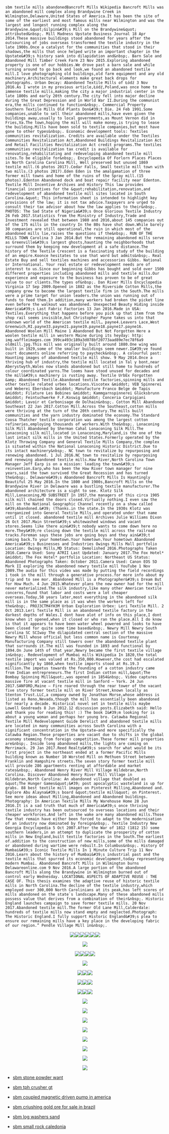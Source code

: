
```
sbm textile mills abandonedBancroft Mills Wikipedia Bancroft Mills was an abandoned mill complex along Brandywine Creek in Wilmington,Delaware,United States of America.It has been the site of some of the earliest and most famous mills near Wilmington and was the largest and longest running complex along the Brandywine.&quot;Gilpin&#39;s Mill on the Brandywine&quot; attributed&nbsp;. Mill Madness Upstate Business Journal 18 Apr 2014.These massive buildings stood abandoned for years after the outsourcing of jobs overseas transformed the textile industry in the late 1900s.Once a catalyst for the communities that stood in their shadows,the mills that once helped write an important chapter in the Upstate&#39;s history sank into dilapidation and&nbsp;. Barn Sale and Abandoned Mill Timber Creek Farm 23 Nov 2015.Exploring abandoned property is one of our hobbies.We drove past a barn sale and while turning around to go back and look,we found an abandoned textile mill.I love photographing old buildings,old farm equipment and any old machinery.Architectural elements make great back drops for photographs. Urban Decay: Abandoned Textile Mills of Łódź 3 Nov 2016.As I wrote in my previous article,Łódź,Poland,was once home to immense textile mills,making the city a major industrial center in the late 1800s and early 20th century.The city fell into major decline during the Great Depression and in World War II.During the communist era,the mills continued to function&nbsp;. Commercial Property Southern Textile Mills Old Plants Don&#39;t Die. 24 Feb 1991.Some companies,unable to sell their abandoned mills,have even given the buildings away,usually to local governments,as Mount Vernon did in Fries,Va.The town,hoping the mill will make money,is trying to lease the building.Mills have been sold to textile companies,but most have gone to other types&nbsp;. Economic development tools: Textiles communities revitalization. Credits are available under the Textiles Communities Revitalization Act,Abandoned Buildings Revitalization Act and Retail Facilities Revitalization Act credit programs.The textiles communities revitalization tax credit is available for renovating,rehabilitating and redeveloping abandoned textile mill sites.To be eligible for&nbsp;. Encyclopedia Of Forlorn Places Places in North Carolina Carolina Mill, Well preserved but unused 1869 textile mill.(6 photos 2017).Cedar Falls, Small textile mill town with two mills.(3 photos 2017).Eden Eden is the amalgamation of three former mill towns and home of the ruins of the Spray mill.(15 photos).Edenton Abandoned dock and boat repair facility near Edenton. Textile Mill Incentive Archives and History This law provides financial incentives for the &quot;rehabilitation,renovation,and redevelopment of abandoned textile mill sites located in South Carolina.&quot; This information sheet is intended to highlight key provisions of the law; it is not tax advice.Taxpayers are urged to consult their tax advisor about how the law applies to their&nbsp;. PHOTOS: The Sad State of Nigeria&#39;s Once Glorious Textile Industry 26 Feb 2017.Statistics from the Ministry of Industry,Trade and Investment revealed that between 1980 and 2016,about 145 companies out of the 175 mills in the country In the 80s have shut down.While barely 30 companies are still operational,the ruin in which most of the abandoned mills lie,raises the questions if the&nbsp;. RUN OF THE MILLS TOWN Carolina 3 Jan 2014.But the remaining abandoned mills serve as Greenville&#39;s largest ghosts,haunting the neighborhoods that surround them by keeping new development at a safe distance.The history of the Textile Crescent is a fascinating study of the building of an empire.Koonce hesitates to use that word but admits&nbsp;. Real Estate Buy and sell textiles machines and accessories Gibbs. National or International. Your real estate or redevelopment needs are of interest to us.Since our beginning Gibbs has bought and sold over 1500 different properties including abandoned mills and textile mills.Our experience and exposure to the business has proven to be of great value to our clients.The types of&nbsp;. Dan River Mills Encyclopedia Virginia 17 Sep 2009.Opened in 1882 as the Riverside Cotton Mills,the company grew to become the largest textile firm in the South.The mills were a prime target for union leaders.the union was running out of funds to feed them.In addition,many workers had broken the picket line even before the walkout was abandoned. Unexpected Beauty Hiding inside America&#39;s Last Fabric Factories 13 Jan 2016.Made in USA: Textiles.Everything that happens before you pick up that item from the shop rail seems invisible,but Christopher Payne takes us into that unknown world of the American textile mill… payne4.Leavers Lace,West Greenwich,RI.payne33.payne21.payne19.payne18.payne17.payne16. Abandoned Woolen Mill Maine 1 Abandoned But Not Forgotten Here a woolen textile mill in western Maine during its heyday: http: img.waffleimages.com 399ca493c189a3d078bf20773aad89e7ec78f6a9 oldmill.jpg.This mill was originally built around 1880.One wing was built in 1929,some of the smaller buildings seem newer.I&#39;ve found court documents online referring to paycheck&nbsp;. A colourful past: Haunting images of abandoned textile mill show. 9 May 2014.Once a thriving hub of industry,the textile mill located in Tal y bont,near Aberystwyth,Wales now stands abandoned but still home to hundreds of colour coordinated yarns.The looms have stood unused for decades and the mill&#39;s machinery is rusting away. Textile UrbEx Forgotten &amp; Abandoned Textile.Abandoned textile factories,spinning mills and other textile related urbex locations.Viscotex &middot; VEB Spinnerei und Weberei Ebersbach &middot; Manufacture Franco Belge de Tapis &middot; Filature Les Bobines &middot; Kammgarnspinnerei Glücksbrunn &middot; Feintuchwerke F.F.Koswig &middot; Conceria Carpigiani &middot; Lavoir et Carbonisage de Dolhain&nbsp;. Cotton Mill Abandoned Southeast 22 Jan 2017.Cotton Mill.Across the Southeast,cotton mills were thriving at the turn of the 20th century.The mills built communities and the yarn industry dominated the economy.The Standard Coosa Thatcher textile corporation was among the largest cotton refineries,employing thousands of workers.With the&nbsp;. Lonaconing Silk Mill Abandoned by Sherman Cahal Lonaconing Silk Mill.The Lonaconing silk mill,located in Lonaconing,Maryland,is the one of the last intact silk mills in the United States.Formerly operated by the Klotz Throwing Company and General Textile Mills Company,the complex is situated within the National Lonaconing Historic District.Due to its intact machinery&nbsp;. NC town to revitalize by repurposing and renewing abandoned. 1 Jul 2016.NC town to revitalize by repurposing and renewing abandoned textile mills.Haw River,North Carolina Town Manager Jeff Earp is on a mission: leading the town&#39;s reinvention.Earp,who has been the Haw River town manager for nine years,said the town survived the Great Recession and has turned the&nbsp;. Delaware&#39;s Abandoned Bancroft Mills Is Hauntingly Beautiful 25 May 2016.In the 1800 and 1900s,Bancroft Mills on the Brandywine River in Delaware was a bustling textile manufacturer.The abandoned architecture is a sight to see. Klotz Silk Mill,Lonaconing,MD SUBSTREET In 1957,the managers of this circa 1905 silk mill chained the doors closed.Virtually nothing.I even saw the mill on the National Geographic Channel recently on a show called &#39;Abandoned.&#39; (Thanks.in the state.In the 1930s Klotz was reorganized into General Textile Mills,and operated under that name until it closed. abandoned textile mill Archives Julie Williams Dixon 26 Oct 2017.Main Street&#39;s whitewashed windows and vacant stores.Seems like there ain&#39;t nobody wants to come down here no more.They&#39;re closing down the textile mill across the railroad tracks.Foreman says these jobs are going boys and they ain&#39;t coming back.To your hometown.Your hometown.Your hometown Abandoned America&#39;s Businesses and Industries Owings Mills Mall portfolio Location: Owings Mills,MD Status: Demolished 2016.Photographs Taken 2016.Camera Used: Sony A7RII Last Updated: January 2017.The Fox Hotel* &middot; The Fox Hotel* portfolio Location: Northeast US Status: Abandoned Photographs Taken: October 2011.Camera Used: Canon EOS 5D Mark II exploring the abandoned newry textile mill YouTube 1 Nov 2009.The audio for this video was made by putting the field recordings i took in the mill through a generative process.for more info about my trip and to see mor. Abandoned Mill is a Photographer&#39;s Dream But for How Much. 4 Jun 2015.Whatever plans the new owner had for the mill never materialized.The silk industry,like many other American textile concerns,found that labor and costs were a lot cheaper overseas.Today,58 years later,most everything in the abandoned silk mill is in the same place as it was when the workers left for the&nbsp;. PROJ3CTM4YH3M Urban Exploration Urbex: Leri Textile Mill. 2 Oct 2013.Leri Textile Mill is an abandoned textile factory in the darkest depths of Wales.I dont have alot of info on this place,I dont know when it opened,when it closed or who ran the place.All I do know is that it appears to have been water wheel powered and looks to have been closed for quite some time based&nbsp;. Newry Mill Newry South Carolina SC SCIway The dilapidated central section of the massive Newry Mill whose official but less common name is Courtenay Manufacturing Company still towers over the abandoned textile plant that surrounds it.The mill was founded in 1893 and functional by 1894.On June 14th of that year,Newry became the first textile village in&nbsp;. Redevelopment of Mumbai mills Wikipedia In 1820,the total textile import was valued at Rs.350,000.However,the cost had escalated significantly by 1860,when textile imports stood at Rs.19.3 million.The impetus towards the founding of a cotton industry came from Indian entrepreneurs.The first Indian cotton mill,&quot;The Bombay Spinning Mill&quot;,was opened in 1854&nbsp;. Video captures massive fire at vacant textile mill in Sanford — York. 24 Jun 2017.SANFORD,Maine — Fire roared through the rear tower of the vacant five story former textile mill on River Street,known locally as Stenton Trust.LLC,a company owned by Jonathan Morse,whose address is listed as Reno,Nevada,though the mill has essentially been abandoned for nearly a decade. Historical novel set in textile mills maybe Lowell Goodreads 8 Jun 2012.12 discussion posts.Elizabeth said: Hello and thank you for reading this! :) The book I&#39;m looking for is about a young woman and perhaps her young bro. Catawba Regional Textile Mill Redevelopment Guide Derelict and abandoned textile mills are located in many communities across South Carolina with a significant concentration in the Upstate—and more specifically the Catawba Region.These properties are vacant due to shifts in the global economy stemming from foreign competition.These former mill properties are&nbsp;. Inside long abandoned mills,the lights are coming on Merrimack. 29 Jan 2017.Reed Realty&#39;s search for what would be its first project in the northeast ended at a former Pacific Mills building known as Number 10 Worsted Mill on Methuen Street between Franklin and Hampshire streets.The seven story former textile mill will provide 286 apartments renting at affordable and market rates&nbsp;. Abandoned Henry River Mill Village Hildebran,North Carolina. Discover Abandoned Henry River Mill Village in Hildebran,North Carolina: An abandoned village that doubled as &quot;The Hunger Games&quot;&#39; post apocalyptic wasteland is up for grabs. 88 best textile mill images on Pinterest Milling,Abandoned and. Explore Abu Alayna&#39;s board &quot;textile mill&quot; on Pinterest. See more ideas about Milling,Abandoned and Abandoned buildings. Photography: In American Textile Mills My Warehouse Home 28 Jun 2016.It is a sad truth that much of America&#39;s once thriving textile industry has been outsourced to overseas locations and their cheaper workforces.And left in the wake are many abandoned mills.Those few that remain have either been forced to adapt to the modernisation of an industry now dominated by foreign&nbsp;. Textile Industry New Georgia Encyclopedia 5 Oct 2007.After the War of 1812 (1812 15) some southern leaders,in an attempt to duplicate the prosperity of cotton mills in New England,built textile factories in the South.The earliest of.addition to the construction of new mills,some of the mills damaged or abandoned during wartime were rebuilt.In Columbus&nbsp;. History Of Mumbai&#39;s Iconic Textile Mills In 1 Minute Culture Trip 11 Nov 2016.Learn about the history of Mumbai&#39;s industrial past and the textile mills that spurred its economic development,today representing modern Mumbai. Abandoned Bancroft Mills in Wilmington burns Delawareonline.com 9 Nov 2016.A large portion of the abandoned Bancroft Mills along the Brandywine in Wilmington burned out of control early Wednesday. LOCATIONAL ASPECTS OF ADAPTIVE REUSE : THE CASE OF. This thesis examines the adaptive reuse of historic textile mills in North Carolina.The decline of the textile industry,which employed over 300,000 North Carolinians at its peak,has left scores of mills abandoned on the state`s landscape.Many of these abandoned mills possess value that derives from a combination of their&nbsp;. Historic England launches campaign to save former textile mills. 20 Nov 2017.Abandoned textile mill.The former Old Lane Mill,Calderdale: hundreds of textile mills now stand empty and neglected.Photograph: The Historic England.I fully support Historic England&#39;s plea to ensure our remaining mills have a key place in the developing fabric of our region.” Pendle Village Mill in&nbsp;. 
```

<div align="center">
  
<a rel="nofollow" href="https://m.shibang-china.com?f=github&k=sbm+textile+mills+abandoned"><img src="https://static.shibang-china.com/en/l.png"></a><img src="https://static.shibang-china.com/en/hw.png"><a rel="nofollow" href="https://m.shibang-china.com/product/?f=github&k=sbm+textile+mills+abandoned"><img src="https://static.shibang-china.com/en/p.png"></a><a rel="nofollow" href="https://m.shibang-china.com/cases/?f=github&k=sbm+textile+mills+abandoned"><img src="https://static.shibang-china.com/en/c.png"></a><a rel="nofollow" href="https://m.shibang-china.com/news/?f=github&k=sbm+textile+mills+abandoned"><img src="https://static.shibang-china.com/en/n.png"></a><a rel="nofollow" href="https://m.shibang-china.com?f=github&k=sbm+textile+mills+abandoned"><img src="https://static.shibang-china.com/en/m.png"></a>

<a rel="nofollow" href="https://m.shibang-china.com/product/?f=github&k=sbm+textile+mills+abandoned"><img src="https://static.shibang-china.com/en/b.jpg"></a>
  
<a rel="nofollow" href="https://m.shibang-china.com/solution-aggregate.html?f=github&k=sbm+textile+mills+abandoned"><img src="https://static.shibang-china.com/en/a.jpg"></a><a rel="nofollow" href="https://m.shibang-china.com/solution-mine.html?f=github&k=sbm+textile+mills+abandoned"><img src="https://static.shibang-china.com/en/m.jpg"></a><a rel="nofollow" href="https://m.shibang-china.com/solution-mill.html?f=github&k=sbm+textile+mills+abandoned"><img src="https://static.shibang-china.com/en/g.jpg"></a><a rel="nofollow" href="https://m.shibang-china.com/solution-epc.html?f=github&k=sbm+textile+mills+abandoned"><img src="https://static.shibang-china.com/en/e.jpg"></a>

<a rel="nofollow" href="https://m.shibang-china.com/product/?f=github&k=sbm+textile+mills+abandoned"><img src="https://static.shibang-china.com/en/a-p.png"></a>

<a rel="nofollow" href="https://m.shibang-china.com/product/crusher/c6x.html?f=github&k=sbm+textile+mills+abandoned"><img src="https://static.shibang-china.com/en/j.jpg"></a><a rel="nofollow" href="https://m.shibang-china.com/product/crusher/ci5x.html?f=github&k=sbm+textile+mills+abandoned"><img src="https://static.shibang-china.com/en/i.jpg"></a><a rel="nofollow" href="https://m.shibang-china.com/product/crusher/hst.html?f=github&k=sbm+textile+mills+abandoned"><img src="https://static.shibang-china.com/en/c.jpg"></a>

<a rel="nofollow" href="https://m.shibang-china.com/product/mill/mtw.html?f=github&k=sbm+textile+mills+abandoned"><img src="https://static.shibang-china.com/en/mtw.jpg"></a><a rel="nofollow" href="https://m.shibang-china.com/product/mill/scm.html?f=github&k=sbm+textile+mills+abandoned"><img src="https://static.shibang-china.com/en/scm.jpg"></a><a rel="nofollow" href="https://m.shibang-china.com/product/mill/lm.html?f=github&k=sbm+textile+mills+abandoned"><img src="https://static.shibang-china.com/en/lm.jpg"></a>

<a rel="nofollow" href="https://m.shibang-china.com/product/sand/vsi6x.html?f=github&k=sbm+textile+mills+abandoned"><img src="https://static.shibang-china.com/en/6x.jpg"></a><a rel="nofollow" href="https://m.shibang-china.com/product/sand/vu.html?f=github&k=sbm+textile+mills+abandoned"><img src="https://static.shibang-china.com/en/vu.jpg"></a><a rel="nofollow" href="https://m.shibang-china.com/product/mobile/klun.html?f=github&k=sbm+textile+mills+abandoned"><img src="https://static.shibang-china.com/en/k.jpg"></a>

<a rel="nofollow" href="https://m.shibang-china.com/cases/?f=github&k=sbm+textile+mills+abandoned"><img src="https://static.shibang-china.com/en/case.png"></a>

<a rel="nofollow" href="https://m.shibang-china.com/cases/aggregate/202.html?f=github&k=sbm+textile+mills+abandoned"><img src="https://static.shibang-china.com/en/c-1.jpg"></a>

<a rel="nofollow" href="https://m.shibang-china.com/cases/aggregate/203.html?f=github&k=sbm+textile+mills+abandoned"><img src="https://static.shibang-china.com/en/c-2.jpg"></a>

<a rel="nofollow" href="https://m.shibang-china.com/cases/mill/123.html?f=github&k=sbm+textile+mills+abandoned"><img src="https://static.shibang-china.com/en/c-3.jpg"></a>

<a rel="nofollow" href="https://m.shibang-china.com/contact_us.html?f=github&k=sbm+textile+mills+abandoned"><img src="https://static.shibang-china.com/en/contact.png"></a>

<a rel="nofollow" href="https://swt.shibang-china.com/?f=github&k=sbm+textile+mills+abandoned"><img src="https://static.shibang-china.com/en/chat.png"></a>

<a rel="nofollow" href="https://whatsapp.shibangsoft.com/WhatsApp.php?f=github&k=sbm+textile+mills+abandoned"><img src="https://static.shibang-china.com/en/whatsapp.png"></a>

<a rel="nofollow" href="https://m.shibang-china.com/?f=github&k=sbm+textile+mills+abandoned"><img src="https://static.shibang-china.com/en/website.png"></a>

</div>


* [sbm stone powder want](sbm%20stone%20powder%20want.md)

* [sbm tph crusher gt](sbm%20tph%20crusher%20gt.md)

* [sbm coupled magnetic driven pump in america](sbm%20coupled%20magnetic%20driven%20pump%20in%20america.md)

* [sbm criushing gold ore for sale in brazil](sbm%20criushing%20gold%20ore%20for%20sale%20in%20brazil.md)

* [sbm log washers sand](sbm%20log%20washers%20sand.md)

* [sbm small rock caledonia](sbm%20small%20rock%20caledonia.md)